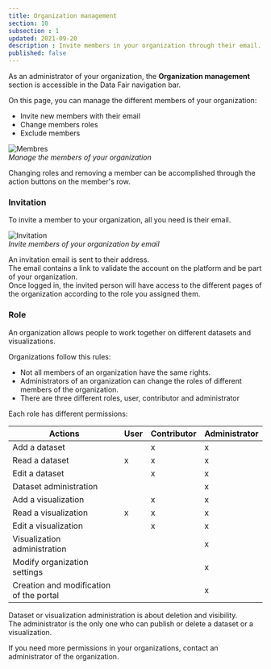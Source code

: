 ```yaml
---
title: Organization management
section: 10
subsection : 1
updated: 2021-09-20
description : Invite members in your organization through their email.
published: false
---
```


As an administrator of your organization, the **Organization management** section is accessible in the Data Fair navigation bar.

On this page, you can manage the different members of your organization:
* Invite new members with their email
* Change members roles
* Exclude members

![Membres](./images/user-guide/orga-membres.jpg)  
*Manage the members of your organization*

Changing roles and removing a member can be accomplished through the action buttons on the member's row.

### Invitation

To invite a member to your organization, all you need is their email.

![Invitation](./images/user-guide/orga-invitation.jpg)  
*Invite members of your organization by email*

An invitation email is sent to their address.  
The email contains a link to validate the account on the platform and be part of your organization.  
Once logged in, the invited person will have access to the different pages of the organization according to the role you assigned them.

### Role

An organization allows people to work together on different datasets and visualizations.


Organizations follow this rules:
* Not all members of an organization have the same rights.
* Administrators of an organization can change the roles of different members of the organization.
* There are three different roles, user, contributor and administrator

<p>
</p>

Each role has different permissions:

| Actions | User  | Contributor | Administrator  |
| ----- | ---- | ---- | ---- |
| Add a dataset | | x | x |
| Read a dataset | x | x | x |
| Edit a dataset |  | x | x |
| Dataset administration  | |  | x |
| Add a visualization | | x | x |
| Read a visualization | x | x | x |
| Edit a visualization |  | x | x |
| Visualization administration | |  | x |
| Modify organization settings|  |  | x |
| Creation and modification of the portal |  |  | x |

Dataset or visualization administration is about deletion and visibility.  
The administrator is the only one who can publish or delete a dataset or a visualization.

If you need more permissions in your organizations, contact an administrator of the organization.
